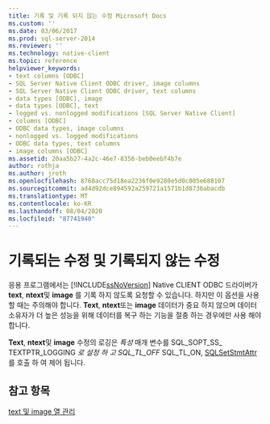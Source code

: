 ```yaml
---
title: 기록 및 기록 되지 않는 수정 Microsoft Docs
ms.custom: ''
ms.date: 03/06/2017
ms.prod: sql-server-2014
ms.reviewer: ''
ms.technology: native-client
ms.topic: reference
helpviewer_keywords:
- text columns [ODBC]
- SQL Server Native Client ODBC driver, image columns
- SQL Server Native Client ODBC driver, text columns
- data types [ODBC], image
- data types [ODBC], text
- logged vs. nonlogged modifications [SQL Server Native Client]
- columns [ODBC]
- ODBC data types, image columns
- nonlogged vs. logged modifications
- ODBC data types, text columns
- image columns [ODBC]
ms.assetid: 20aa5b27-4a2c-46e7-8356-beb0eebf4b7e
author: rothja
ms.author: jroth
ms.openlocfilehash: 8768acc75d18ea2236f0e9280e5d0c805e688107
ms.sourcegitcommit: ad4d92dce894592a259721a1571b1d8736abacdb
ms.translationtype: MT
ms.contentlocale: ko-KR
ms.lasthandoff: 08/04/2020
ms.locfileid: "87741940"
---
```

# <a name="logged-vs-unlogged-modifications"></a>기록되는 수정 및 기록되지 않는 수정
  응용 프로그램에서는 [!INCLUDE[ssNoVersion](../../includes/ssnoversion-md.md)] Native CLIENT ODBC 드라이버가 **text**, **ntext**및 **image** 를 기록 하지 않도록 요청할 수 있습니다. 하지만 이 옵션을 사용할 때는 주의해야 합니다. **Text**, **ntext**또는 **image** 데이터가 중요 하지 않으며 데이터 소유자가 더 높은 성능을 위해 데이터를 복구 하는 기능을 절충 하는 경우에만 사용 해야 합니다.  
  
 **Text**, **ntext**및 **image** 수정의 로깅은 *특성* 매개 변수를 SQL_SOPT_SS_ TEXTPTR_LOGGING *로 설정 하 고 SQL_TL_OFF* SQL_TL_ON, [SQLSetStmtAttr](../native-client-odbc-api/sqlsetstmtattr.md) 를 호출 하 여 제어 됩니다.  
  
## <a name="see-also"></a>참고 항목  
 [text 및 image 열 관리](managing-text-and-image-columns.md)  
  
  
